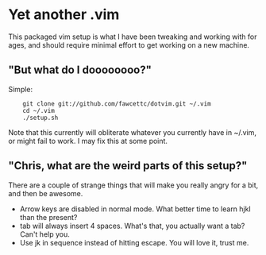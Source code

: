 # Yet another .vim

This packaged vim setup is what I have been tweaking and working with
for ages, and should require minimal effort to get working on a new machine.

## "But what do I doooooooo?"

Simple:

        git clone git://github.com/fawcettc/dotvim.git ~/.vim
        cd ~/.vim
        ./setup.sh

Note that this currently will obliterate whatever you currently have in ~/.vim,
or might fail to work. I may fix this at some point.

## "Chris, what are the weird parts of this setup?"

There are a couple of strange things that will make you really angry for a bit,
and then be awesome.

 * Arrow keys are disabled in normal mode. What better time to learn hjkl than the present?
 * tab will always insert 4 spaces. What's that, you actually want a tab? Can't help you.
 * Use jk in sequence instead of hitting escape. You will love it, trust me.
